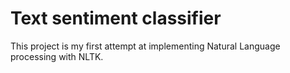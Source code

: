 # Text sentiment classifier

This project is my first attempt at implementing Natural Language processing with NLTK.
